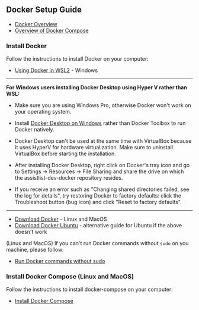 ## Docker Setup Guide

* [Docker Overview](https://docs.docker.com/get-started/overview)
* [Overview of Docker Compose](https://docs.docker.com/compose)

### Install Docker
Follow the instructions to install Docker on your computer:

* [Using Docker in WSL2](https://docs.docker.com/docker-for-windows/wsl-tech-preview) - Windows

***
**For Windows users installing Docker Desktop using Hyper V rather than WSL:** 

* Make sure you are using Windows Pro, otherwise Docker won't work on your operating system. 

* Install [Docker Desktop on Windows](https://docs.docker.com/docker-for-windows/install/#install-docker-desktop-on-windows) rather than Docker Toolbox to run Docker natively. 

* Docker Desktop can't be used at the same time with VirtualBox because it uses HyperV for hardware virtualization. Make sure to uninstall VirtualBox before starting the installation.

* After installing Docker Desktop, right click on Docker's tray icon and go to Settings -> Resources -> File Sharing and share the drive on which the assistlist-dev-docker repository resides.

* If you receive an error such as "Changing shared directories failed, see the log for details", try restoring Docker to factory defaults: click the Troubleshoot button (bug icon) and click "Reset to factory defaults".
***
* [Download Docker](https://docs.docker.com/get-docker) - Linux and MacOS
* [Download Docker Ubuntu](https://www.digitalocean.com/community/tutorials/how-to-install-and-use-docker-on-ubuntu-18-04) - alternative guide for Ubuntu if the above doesn't work

(Linux and MacOS) If you can't run Docker commands without `sudo` on you machine, please follow:

* [Run Docker commands without sudo](https://github.com/sindresorhus/guides/blob/master/docker-without-sudo.md)

### Install Docker Compose (Linux and MacOS)
Follow the instructions to install docker-compose on your computer:

* [Install Docker Compose](https://docs.docker.com/compose/install/)